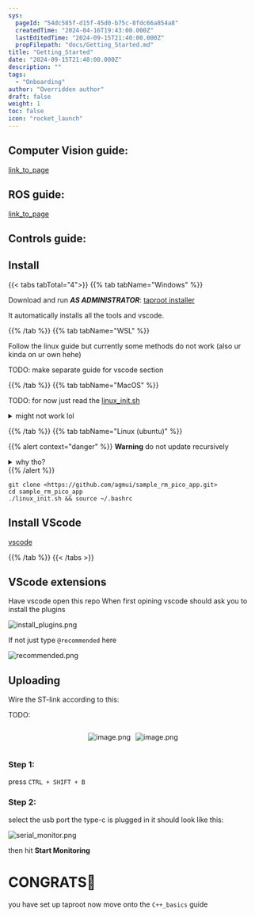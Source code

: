 ```yaml
---
sys:
  pageId: "54dc585f-d15f-45d0-b75c-8fdc66a854a8"
  createdTime: "2024-04-16T19:43:00.000Z"
  lastEditedTime: "2024-09-15T21:40:00.000Z"
  propFilepath: "docs/Getting_Started.md"
title: "Getting_Started"
date: "2024-09-15T21:40:00.000Z"
description: ""
tags:
  - "Onboarding"
author: "Overridden author"
draft: false
weight: 1
toc: false
icon: "rocket_launch"
---
```


## Computer Vision guide:

[link_to_page](86d45bc0-388b-4d26-8848-44f255f73d0e)

## ROS guide:

[link_to_page](3c76c1de-ec8f-46d6-8b0a-294005edc2d5)

## Controls guide:

## Install

{{< tabs tabTotal="4">}}
{{% tab tabName="Windows" %}}

Download and run _**AS ADMINISTRATOR**_: [taproot installer](https://github.com/Thornbots/TeachingFreshies/releases/tag/1.0)

It automatically installs all the tools and vscode.

{{% /tab %}}
{{% tab tabName="WSL" %}}

Follow the linux guide but currently some methods do not work (also ur kinda on ur own hehe)

TODO: make separate guide for vscode section

{{% /tab %}}
{{% tab tabName="MacOS" %}}

TODO: for now just read the [linux_init.sh](https://github.com/agmui/sample_rm_pico_app/blob/main/linux_init.sh)

<details>
<summary>might not work lol</summary>

`brew install libusb pkg-config`

Next install: [vscode](https://code.visualstudio.com/Download)

</details>

{{% /tab %}}
{{% tab tabName="Linux (ubuntu)" %}}

{{% alert context="danger" %}}
**Warning** do not update recursively
<details>
<summary>why tho?</summary>
There are some submodules that may go on for a while (like tinyusb) and I highly
recommend you don't need to get them.
If you want to see what submodules I update just look in `linux_init.sh`
</details>
{{% /alert %}}

```shell
git clone <https://github.com/agmui/sample_rm_pico_app.git>
cd sample_rm_pico_app
./linux_init.sh && source ~/.bashrc
```

## Install VScode

[vscode](https://code.visualstudio.com/Download)

{{% /tab %}}
{{< /tabs >}}

## VScode extensions

Have vscode open this repo
When first opining vscode should ask you to install the plugins

![install_plugins.png](https://prod-files-secure.s3.us-west-2.amazonaws.com/d518164a-d88e-44d1-a4ee-3adb3bd8bce0/89bd30f0-1825-4e77-867b-0a41ce370880/install_plugins.png?X-Amz-Algorithm=AWS4-HMAC-SHA256&X-Amz-Content-Sha256=UNSIGNED-PAYLOAD&X-Amz-Credential=ASIAZI2LB466QQTZ5S5I%2F20250224%2Fus-west-2%2Fs3%2Faws4_request&X-Amz-Date=20250224T121434Z&X-Amz-Expires=3600&X-Amz-Security-Token=IQoJb3JpZ2luX2VjEPT%2F%2F%2F%2F%2F%2F%2F%2F%2F%2FwEaCXVzLXdlc3QtMiJIMEYCIQCb0FY7L7Ay82hZ1vLyboc3ECuEmeGQT4JCt9ClSyptDAIhAJmK1wMa1FGTTcQodsE3r79HbGSHcFmVSu1RpJhHgTI1Kv8DCC0QABoMNjM3NDIzMTgzODA1IgwXz0w4K7MYYN4pUYoq3AN8lKB0DxiKzjLFYrozKMyRWcDChcZxnXI6%2BedbS6m5ms57DGjjp3CKn%2BqEamWMP4UdGbisYxzcoTmQNCPTDfAaLUUwAyLKudusZ%2BJKkUsAJbNYVYwWTQHa0%2BWp%2FxFYaDvZFYFzCRAwq3UYfaKTK1wbFe8Y2lD6vs%2FP8uvuYVl0agzD35p%2BnpBQLjDFFEeUsMMzjhZfaTaENeV5DAxfj%2BxurUYWNNrASc%2B9FnV%2FYKTNU3HyyPesOswKylUjyVkFeAaqXNmW6pKtbIiszyD2fc71ZG7W%2BlinaRYm6I%2Bdv%2BgseRO9KzwtqRHQ%2BR4D8AVYZLZAKsjfXqpxpB7BBHWaXnGZHxR2IsuqIr4pJYqeWa79u7c4y56ELaCsL%2Fhrqnu0bvlLNji%2Bl2LWWyqE%2F4DEiXaSvmOkadSCucHiQWu0NU4k297xypgU6xa2qPuS1cqwOmUktcz%2BRxuz1Y5gNfsB68K%2FcW%2F%2FYRPf3qpg5zKz96YRZUvUTdGqp5Bi4J5kX0oQH%2B6Yh2Ea6jsmhIrLskMM4FbTGvmfv%2FfkgYF%2B2vPrTbV5bLBYqpo7buPsCMQU2a7aVCf%2Brp39AAwsztzYonuC0yEFopGhP4cavpGrR7tMKBQ5ZbX%2BvXBNxVgc83ExozD6t%2FG9BjqkATCawhWAtt%2BKneHsC%2B3PB0uiRfPkZ%2FPxySIX1N8Sxas0VWNXQPYlF03e6iI4VbDaNryJVr7cW54fWLZb0If25Kt05LKmzmgdVIdw%2BWKEZM%2F%2FdoifAQKr4%2FkDAKt71CBgmeST0Ykz5Rx%2BTypwAS4aHM%2F4%2FpWoMxAMX5MuSYGpSEUk%2BdI1Lr9at3Pb4Lp4315Z3fwUKEWh57m4h%2BDUnVaOSFfEKJHq&X-Amz-Signature=2b5b00484aeb5611a65173996e49c43eaf8047d4c54896cb9735d04c8d052d0d&X-Amz-SignedHeaders=host&x-id=GetObject)

If not just type `@recommended` here  

![recommended.png](https://prod-files-secure.s3.us-west-2.amazonaws.com/d518164a-d88e-44d1-a4ee-3adb3bd8bce0/61e661e9-5d85-4dfc-be0d-8d2097a5e793/recommended.png?X-Amz-Algorithm=AWS4-HMAC-SHA256&X-Amz-Content-Sha256=UNSIGNED-PAYLOAD&X-Amz-Credential=ASIAZI2LB466QQTZ5S5I%2F20250224%2Fus-west-2%2Fs3%2Faws4_request&X-Amz-Date=20250224T121434Z&X-Amz-Expires=3600&X-Amz-Security-Token=IQoJb3JpZ2luX2VjEPT%2F%2F%2F%2F%2F%2F%2F%2F%2F%2FwEaCXVzLXdlc3QtMiJIMEYCIQCb0FY7L7Ay82hZ1vLyboc3ECuEmeGQT4JCt9ClSyptDAIhAJmK1wMa1FGTTcQodsE3r79HbGSHcFmVSu1RpJhHgTI1Kv8DCC0QABoMNjM3NDIzMTgzODA1IgwXz0w4K7MYYN4pUYoq3AN8lKB0DxiKzjLFYrozKMyRWcDChcZxnXI6%2BedbS6m5ms57DGjjp3CKn%2BqEamWMP4UdGbisYxzcoTmQNCPTDfAaLUUwAyLKudusZ%2BJKkUsAJbNYVYwWTQHa0%2BWp%2FxFYaDvZFYFzCRAwq3UYfaKTK1wbFe8Y2lD6vs%2FP8uvuYVl0agzD35p%2BnpBQLjDFFEeUsMMzjhZfaTaENeV5DAxfj%2BxurUYWNNrASc%2B9FnV%2FYKTNU3HyyPesOswKylUjyVkFeAaqXNmW6pKtbIiszyD2fc71ZG7W%2BlinaRYm6I%2Bdv%2BgseRO9KzwtqRHQ%2BR4D8AVYZLZAKsjfXqpxpB7BBHWaXnGZHxR2IsuqIr4pJYqeWa79u7c4y56ELaCsL%2Fhrqnu0bvlLNji%2Bl2LWWyqE%2F4DEiXaSvmOkadSCucHiQWu0NU4k297xypgU6xa2qPuS1cqwOmUktcz%2BRxuz1Y5gNfsB68K%2FcW%2F%2FYRPf3qpg5zKz96YRZUvUTdGqp5Bi4J5kX0oQH%2B6Yh2Ea6jsmhIrLskMM4FbTGvmfv%2FfkgYF%2B2vPrTbV5bLBYqpo7buPsCMQU2a7aVCf%2Brp39AAwsztzYonuC0yEFopGhP4cavpGrR7tMKBQ5ZbX%2BvXBNxVgc83ExozD6t%2FG9BjqkATCawhWAtt%2BKneHsC%2B3PB0uiRfPkZ%2FPxySIX1N8Sxas0VWNXQPYlF03e6iI4VbDaNryJVr7cW54fWLZb0If25Kt05LKmzmgdVIdw%2BWKEZM%2F%2FdoifAQKr4%2FkDAKt71CBgmeST0Ykz5Rx%2BTypwAS4aHM%2F4%2FpWoMxAMX5MuSYGpSEUk%2BdI1Lr9at3Pb4Lp4315Z3fwUKEWh57m4h%2BDUnVaOSFfEKJHq&X-Amz-Signature=9d0db8aea00f7af3749f8ee0441e35d74bf4e6a10fe6e7e9129af330f67763bd&X-Amz-SignedHeaders=host&x-id=GetObject)

## Uploading

Wire the ST-link according to this:

TODO:

<div style="display: flex;flex-direction: row; column-gap:10px; max-width: 630px;justify-content: center;">
<div>

![image.png](https://prod-files-secure.s3.us-west-2.amazonaws.com/d518164a-d88e-44d1-a4ee-3adb3bd8bce0/210ecb78-1116-4d7b-b9b7-2292f66fa2c2/image.png?X-Amz-Algorithm=AWS4-HMAC-SHA256&X-Amz-Content-Sha256=UNSIGNED-PAYLOAD&X-Amz-Credential=ASIAZI2LB466RLGM7CER%2F20250224%2Fus-west-2%2Fs3%2Faws4_request&X-Amz-Date=20250224T121437Z&X-Amz-Expires=3600&X-Amz-Security-Token=IQoJb3JpZ2luX2VjEPT%2F%2F%2F%2F%2F%2F%2F%2F%2F%2FwEaCXVzLXdlc3QtMiJHMEUCIG1MtVxkjLRlzGyBqI86xY3jPA9RXzhE%2FUgftKfJnNS2AiEAgZYAYHQr5LtrbmkQKjjFyW2GiVeySzgfHPwjx0P31Usq%2FwMILRAAGgw2Mzc0MjMxODM4MDUiDJRjUqF8tDRAq4icbircA3UuiB3WBmY%2Byb9xigtjqPgBbzZh4oMLLpOSUJwG9ye45RA%2BsAxTVEnPwVtKRiWfmLCRzYNstFDasx8F1WNzyuOIloauC%2FOx00mQ3Z9cBnuUHCwIJXfj1qCYbILj5fx0rv0rDMZmvrfRZtWcsGkj4B7XxNDRgQfs9f25vAZ0chCTBzRRH3e%2FDi2kl9oYYiULas4mux%2F615%2FMsj%2BssYcLgw8P92yU4TDLpBRI31VLxDLSuwuS6BR5cC%2FMl13EJnsJU0hp3aZ7rCqhZ3OKX2jnuD6O1c%2BfEm8F03jZqWRi5m2RvMBX0ZOEhwIU0htsTa%2Fhhha1cjCF%2F6jY9%2Fj%2FCI%2BEboBqbZ7r%2FkrTvvyxFUjjvgL2jlp5cC1lP8AkTzIr5S4uyhIS4QTSQ0r%2FsBBsa3BOWsbXiKjWIKBUHY6Z2VwWyUgxoMSuVz6RhwNlrwAyIOPaCcC8v6V9UhIB%2Bs5cVE4HKCGr708n5gNVt4RxVgbXNrLoby3I8gr2yMGAjRImuDWpLsD2sPx%2FlBKtY%2F8lC9e1vX9uupHtPiRFjARwrnsOIFWZxtZy02yuiC4wy3kak8LM6cuwyEVfGZJg9HDo9nj77qQFAVXN0BQvogpTK4UcgluSp1W7twqEKbd7MUuuML%2B48b0GOqUBczNbT85TxY7c%2BBclmOk%2FOE6dXlQFXITx6hDRGf9cNeM%2BeS%2FdLcSWGWnDIHcjOoHAa6jEfbtcCU%2FPW4WI3Zy3rak%2F82fcjP6QuxNDWkcZXpKv8AmEp2V44WR9%2FxFZLjVnSqs%2Bu8yeTU1dvjEQoa6SkAS8zVaDkvgStWG2poRI%2BUDS35ZdcV6xjui1m9JJDakJolLEgx6oGKnHYR1AY1xEfcB4ZU%2Fk&X-Amz-Signature=ebb2c14e8b471d066f7300922b13f0eeaafec9641c95b8e3badcdead2b8f5dd6&X-Amz-SignedHeaders=host&x-id=GetObject)

</div>
<div>

![image.png](https://prod-files-secure.s3.us-west-2.amazonaws.com/d518164a-d88e-44d1-a4ee-3adb3bd8bce0/33a0fd0f-8ca6-4a86-8e09-26e95ded1fff/image.png?X-Amz-Algorithm=AWS4-HMAC-SHA256&X-Amz-Content-Sha256=UNSIGNED-PAYLOAD&X-Amz-Credential=ASIAZI2LB466QDMJQ2CN%2F20250224%2Fus-west-2%2Fs3%2Faws4_request&X-Amz-Date=20250224T121438Z&X-Amz-Expires=3600&X-Amz-Security-Token=IQoJb3JpZ2luX2VjEPT%2F%2F%2F%2F%2F%2F%2F%2F%2F%2FwEaCXVzLXdlc3QtMiJGMEQCIBTDmbDSZiYi9wv91RL1Nlv5WIa7CLwH0tMGF6B0gK6RAiAFAFNIlSM4KuF3HTK9Je8kIgNINpAMBuyOyFYRfVxNTyr%2FAwgtEAAaDDYzNzQyMzE4MzgwNSIMKUgsb%2FaXKx6xXaCLKtwDiy%2F8P0ptG2TD0MV7Jw6F4k7uTJgB1qm%2Br34STOb6qK35PuM7MJaFZ%2FEK9MlpJxLz2Y7mkYjTUbFRjbHMRcDOTL5LDfEil6ZKD1PtyPqFdn3Lsq4HljIrgXi6Ib94Lm8ezPsc1dE018hmVL%2BtomtZ4hRXb9NIcYc2lRHoN1t5sx2ACY%2Fq8vr9ZyGoPadqn6VLedRzHL9x2xC8XQzJb84xSCgpZ17yNMA%2Fce4tWqVFvLPN%2BH2DNPYH0KpuAKw2zApXSVLboi67WtjON5blAYgAoVRxD0YDDGByySQ9%2BNh48Z2hOOy%2FphDByiJXkeF57WXIN64WQDTyeCrzJQafCvlDl%2FuL%2F2BEe0jE2b7JNbfVNDO2lpaFvwXsqBKTpW0WTexr%2F5MM%2Fs3XUIRmcbHOzqvPdbax6x%2FvaCacQ7pRg5vSKgebiDfH8st0aZQr%2BzrBcK50TS9jB7CXcXX37Dnf5MgaYmd94r8jnf4r1%2Bqdkj%2FXehaoPCxo50EpE0CO2MPCZ7AyhO1ylPnTYyQtGp5Tw4Yt2q0KeoYuqFqmrMLeGZWDp3Y0pdUb%2BVKBBTf4i34CRLr7S5abZZntLqkI7654iXO0Yhtqwi%2FeZ8atTu5bmUhUITksTnKoEr2oqyWS0V0w7LfxvQY6pgHfjyQIPO4dmybCFZmdpTwgGFsPlbKLunzL4VbMW5NP%2FOKJ5WWFOiJFczWn7CHHQdLoSJ973KKwhWqM8fAG22gdrgMzYXlo0mW3YKatbfC7a0niEDXcqGFVSmlh11IAVZYm55AemB9MVqJmUwNOYn4gPDqzKbkBtgOYjKCvwzq%2FLDl8w%2B988JmegaKxmAy9wR8u44A4mhCcLpt%2Ba5YpkMF26uUhroC2&X-Amz-Signature=1fb3f047e5bf9dd97fd066b6f754ef07da3d204a615fde526c908df329a3ae1b&X-Amz-SignedHeaders=host&x-id=GetObject)

</div>
</div>

### Step 1:

press `CTRL + SHIFT + B`

### Step 2:

select the usb port the type-c is plugged in it should look like this:

![serial_monitor.png](https://prod-files-secure.s3.us-west-2.amazonaws.com/d518164a-d88e-44d1-a4ee-3adb3bd8bce0/f03f4774-05d4-4393-b6a0-d5efb6d315ab/serial_monitor.png?X-Amz-Algorithm=AWS4-HMAC-SHA256&X-Amz-Content-Sha256=UNSIGNED-PAYLOAD&X-Amz-Credential=ASIAZI2LB466QQTZ5S5I%2F20250224%2Fus-west-2%2Fs3%2Faws4_request&X-Amz-Date=20250224T121434Z&X-Amz-Expires=3600&X-Amz-Security-Token=IQoJb3JpZ2luX2VjEPT%2F%2F%2F%2F%2F%2F%2F%2F%2F%2FwEaCXVzLXdlc3QtMiJIMEYCIQCb0FY7L7Ay82hZ1vLyboc3ECuEmeGQT4JCt9ClSyptDAIhAJmK1wMa1FGTTcQodsE3r79HbGSHcFmVSu1RpJhHgTI1Kv8DCC0QABoMNjM3NDIzMTgzODA1IgwXz0w4K7MYYN4pUYoq3AN8lKB0DxiKzjLFYrozKMyRWcDChcZxnXI6%2BedbS6m5ms57DGjjp3CKn%2BqEamWMP4UdGbisYxzcoTmQNCPTDfAaLUUwAyLKudusZ%2BJKkUsAJbNYVYwWTQHa0%2BWp%2FxFYaDvZFYFzCRAwq3UYfaKTK1wbFe8Y2lD6vs%2FP8uvuYVl0agzD35p%2BnpBQLjDFFEeUsMMzjhZfaTaENeV5DAxfj%2BxurUYWNNrASc%2B9FnV%2FYKTNU3HyyPesOswKylUjyVkFeAaqXNmW6pKtbIiszyD2fc71ZG7W%2BlinaRYm6I%2Bdv%2BgseRO9KzwtqRHQ%2BR4D8AVYZLZAKsjfXqpxpB7BBHWaXnGZHxR2IsuqIr4pJYqeWa79u7c4y56ELaCsL%2Fhrqnu0bvlLNji%2Bl2LWWyqE%2F4DEiXaSvmOkadSCucHiQWu0NU4k297xypgU6xa2qPuS1cqwOmUktcz%2BRxuz1Y5gNfsB68K%2FcW%2F%2FYRPf3qpg5zKz96YRZUvUTdGqp5Bi4J5kX0oQH%2B6Yh2Ea6jsmhIrLskMM4FbTGvmfv%2FfkgYF%2B2vPrTbV5bLBYqpo7buPsCMQU2a7aVCf%2Brp39AAwsztzYonuC0yEFopGhP4cavpGrR7tMKBQ5ZbX%2BvXBNxVgc83ExozD6t%2FG9BjqkATCawhWAtt%2BKneHsC%2B3PB0uiRfPkZ%2FPxySIX1N8Sxas0VWNXQPYlF03e6iI4VbDaNryJVr7cW54fWLZb0If25Kt05LKmzmgdVIdw%2BWKEZM%2F%2FdoifAQKr4%2FkDAKt71CBgmeST0Ykz5Rx%2BTypwAS4aHM%2F4%2FpWoMxAMX5MuSYGpSEUk%2BdI1Lr9at3Pb4Lp4315Z3fwUKEWh57m4h%2BDUnVaOSFfEKJHq&X-Amz-Signature=31ed3144e086bff684e0e11b2ec0982cc23dafe748c1962e1be4bfd7cfd149d6&X-Amz-SignedHeaders=host&x-id=GetObject)

then hit **Start Monitoring**

# CONGRATS🎉

you have set up taproot now move onto the `C++_basics` guide
